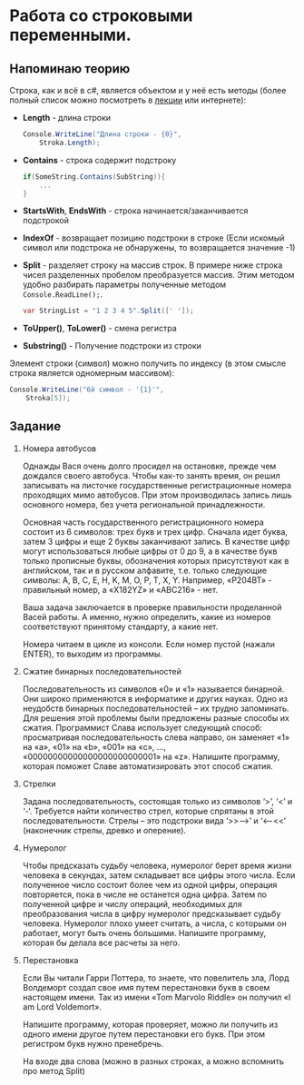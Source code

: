 # Работа со строковыми переменными.

## Напоминаю теорию

Строка, как и всё в c#, является объектом и у неё есть методы (более полный список можно посмотреть в [лекции](../articles/4_prog_string.md) или интернете):

* **Length** - длина строки

    ```cs
    Console.WriteLine("Длина строки - {0}",
        Stroka.Length);
    ```    

* **Contains** - строка содержит подстроку

    ```cs
    if(SomeString.Contains(SubString)){
        ...
    }
    ```

* **StartsWith**, **EndsWith** - строка начинается/заканчивается подстрокой

* **IndexOf** - возвращает позицию подстроки в строке (Если искомый символ или подстрока не обнаружены, то возвращается значение -1)

* **Split** - разделяет строку на массив строк. В примере ниже строка чисел разделенных пробелом преобразуется массив. Этим методом удобно разбирать параметры полученные методом `Console.ReadLine();`.

    ```cs
    var StringList = "1 2 3 4 5".Split([' ']);
    ```

* **ToUpper()**, **ToLower()** - смена регистра

* **Substring()** - Получение подстроки из строки

Элемент строки (символ) можно получить по индексу (в этом смысле строка является одномерным массивом):

```cs
Console.WriteLine("6й символ - '{1}'",
    Stroka[5]);
```    



## Задание

1. Номера автобусов

    Однажды Вася очень долго просидел на остановке, прежде чем дождался своего автобуса. Чтобы как-то занять время, он решил записывать на листочке государственные регистрационные номера проходящих мимо автобусов. При этом производилась запись лишь основного номера, без учета региональной принадлежности.

    Основная часть государственного регистрационного номера состоит из 6 символов: трех букв и трех цифр. Сначала идет буква, затем 3 цифры и еще 2 буквы заканчивают запись. В качестве цифр могут использоваться любые цифры от 0 до 9, а в качестве букв только прописные буквы, обозначения которых присутствуют как в английском, так и в русском алфавите, т.е. только следующие символы: A, B, C, E, H, K, M, O, P, T, X, Y. Например, «P204BT» - правильный номер, а «X182YZ» и «ABC216» - нет.

    Ваша задача заключается в проверке правильности проделанной Васей работы. А именно, нужно определить, какие из номеров соответствуют принятому стандарту, а какие нет.

    Номера читаем в цикле из консоли. Если номер пустой (нажали ENTER), то выходим из программы.

2. Сжатие бинарных последовательностей    

    Последовательность из символов «0» и «1» называется бинарной. Они широко применяются в информатике и других науках. Одно из неудобств бинарных последовательностей – их трудно запоминать. Для решения этой проблемы были предложены разные способы их сжатия. Программист Слава использует следующий способ: просматривая последовательность слева направо, он заменяет «1» на «a», «01» на «b», «001» на «c», …, «00000000000000000000000001» на «z». Напишите программу, которая поможет Славе автоматизировать этот способ сжатия.

3. Стрелки

    Задана последовательность, состоящая только из символов ‘>’, ‘<’ и ‘-‘. Требуется найти количество стрел, которые спрятаны в этой последовательности. Стрелы – это подстроки вида ‘>>-->’ и ‘<--<<’ (наконечник стрелы, древко и оперение).

4. Нумеролог

    Чтобы предсказать судьбу человека, нумеролог берет время жизни человека в секундах, затем складывает все цифры этого числа. Если полученное число состоит более чем из одной цифры, операция повторяется, пока в числе не останется одна цифра. Затем по полученной цифре и числу операций, необходимых для преобразования числа в цифру нумеролог предсказывает судьбу человека. Нумеролог плохо умеет считать, а числа, с которыми он работает, могут быть очень большими. Напишите программу, которая бы делала все расчеты за него.

5. Перестановка

    Если Вы читали Гарри Поттера, то знаете, что повелитель зла, Лорд Волдеморт создал свое имя путем перестановки букв в своем настоящем имени. Так из имени «Tom Marvolo Riddle» он получил «I am Lord Voldemort».

    Напишите программу, которая проверяет, можно ли получить из одного имени другое путем перестановки его букв. При этом регистром букв нужно пренебречь.

    На входе два слова (можно в разных строках, а можно вспомнить про метод Split)

